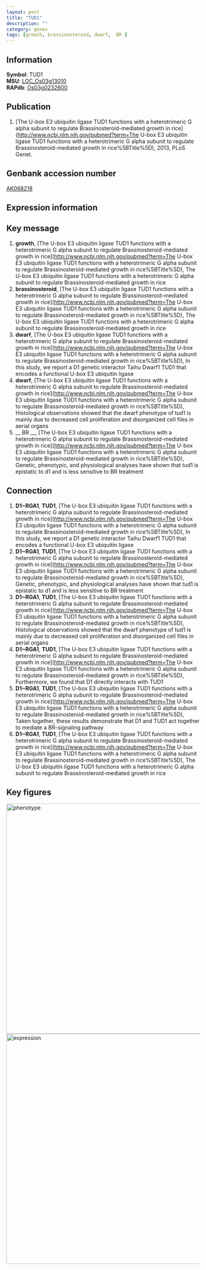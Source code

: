 ```yaml
---
layout: post
title: "TUD1"
description: ""
category: genes
tags: [growth, brassinosteroid, dwarf,  BR ]
---
```


## Information
__Symbol__: TUD1  
__MSU__: [LOC_Os03g13010](http://rice.plantbiology.msu.edu/cgi-bin/ORF_infopage.cgi?orf=LOC_Os03g13010)  
__RAPdb__: [Os03g0232600](http://rapdb.dna.affrc.go.jp/viewer/gbrowse_details/irgsp1?name=Os03g0232600)  

## Publication
1. [The U-box E3 ubiquitin ligase TUD1 functions with a heterotrimeric G alpha subunit to regulate Brassinosteroid-mediated growth in rice](http://www.ncbi.nlm.nih.gov/pubmed?term=The U-box E3 ubiquitin ligase TUD1 functions with a heterotrimeric G alpha subunit to regulate Brassinosteroid-mediated growth in rice%5BTitle%5D), 2013, PLoS Genet.

## Genbank accession number
[AK068218](http://www.ncbi.nlm.nih.gov/nuccore/AK068218)  

## Expression information

## Key message
1. __growth__, [The U-box E3 ubiquitin ligase TUD1 functions with a heterotrimeric G alpha subunit to regulate Brassinosteroid-mediated growth in rice](http://www.ncbi.nlm.nih.gov/pubmed?term=The U-box E3 ubiquitin ligase TUD1 functions with a heterotrimeric G alpha subunit to regulate Brassinosteroid-mediated growth in rice%5BTitle%5D), The U-box E3 ubiquitin ligase TUD1 functions with a heterotrimeric G alpha subunit to regulate Brassinosteroid-mediated growth in rice
2. __brassinosteroid__, [The U-box E3 ubiquitin ligase TUD1 functions with a heterotrimeric G alpha subunit to regulate Brassinosteroid-mediated growth in rice](http://www.ncbi.nlm.nih.gov/pubmed?term=The U-box E3 ubiquitin ligase TUD1 functions with a heterotrimeric G alpha subunit to regulate Brassinosteroid-mediated growth in rice%5BTitle%5D), The U-box E3 ubiquitin ligase TUD1 functions with a heterotrimeric G alpha subunit to regulate Brassinosteroid-mediated growth in rice
3. __dwarf__, [The U-box E3 ubiquitin ligase TUD1 functions with a heterotrimeric G alpha subunit to regulate Brassinosteroid-mediated growth in rice](http://www.ncbi.nlm.nih.gov/pubmed?term=The U-box E3 ubiquitin ligase TUD1 functions with a heterotrimeric G alpha subunit to regulate Brassinosteroid-mediated growth in rice%5BTitle%5D),  In this study, we report a D1 genetic interactor Taihu Dwarf1 TUD1 that encodes a functional U-box E3 ubiquitin ligase
4. __dwarf__, [The U-box E3 ubiquitin ligase TUD1 functions with a heterotrimeric G alpha subunit to regulate Brassinosteroid-mediated growth in rice](http://www.ncbi.nlm.nih.gov/pubmed?term=The U-box E3 ubiquitin ligase TUD1 functions with a heterotrimeric G alpha subunit to regulate Brassinosteroid-mediated growth in rice%5BTitle%5D),  Histological observations showed that the dwarf phenotype of tud1 is mainly due to decreased cell proliferation and disorganized cell files in aerial organs
5. __ BR __, [The U-box E3 ubiquitin ligase TUD1 functions with a heterotrimeric G alpha subunit to regulate Brassinosteroid-mediated growth in rice](http://www.ncbi.nlm.nih.gov/pubmed?term=The U-box E3 ubiquitin ligase TUD1 functions with a heterotrimeric G alpha subunit to regulate Brassinosteroid-mediated growth in rice%5BTitle%5D),  Genetic, phenotypic, and physiological analyses have shown that tud1 is epistatic to d1 and is less sensitive to BR treatment

## Connection
1. __D1~RGA1__, __TUD1__, [The U-box E3 ubiquitin ligase TUD1 functions with a heterotrimeric G alpha subunit to regulate Brassinosteroid-mediated growth in rice](http://www.ncbi.nlm.nih.gov/pubmed?term=The U-box E3 ubiquitin ligase TUD1 functions with a heterotrimeric G alpha subunit to regulate Brassinosteroid-mediated growth in rice%5BTitle%5D),  In this study, we report a D1 genetic interactor Taihu Dwarf1 TUD1 that encodes a functional U-box E3 ubiquitin ligase
2. __D1~RGA1__, __TUD1__, [The U-box E3 ubiquitin ligase TUD1 functions with a heterotrimeric G alpha subunit to regulate Brassinosteroid-mediated growth in rice](http://www.ncbi.nlm.nih.gov/pubmed?term=The U-box E3 ubiquitin ligase TUD1 functions with a heterotrimeric G alpha subunit to regulate Brassinosteroid-mediated growth in rice%5BTitle%5D),  Genetic, phenotypic, and physiological analyses have shown that tud1 is epistatic to d1 and is less sensitive to BR treatment
3. __D1~RGA1__, __TUD1__, [The U-box E3 ubiquitin ligase TUD1 functions with a heterotrimeric G alpha subunit to regulate Brassinosteroid-mediated growth in rice](http://www.ncbi.nlm.nih.gov/pubmed?term=The U-box E3 ubiquitin ligase TUD1 functions with a heterotrimeric G alpha subunit to regulate Brassinosteroid-mediated growth in rice%5BTitle%5D),  Histological observations showed that the dwarf phenotype of tud1 is mainly due to decreased cell proliferation and disorganized cell files in aerial organs
4. __D1~RGA1__, __TUD1__, [The U-box E3 ubiquitin ligase TUD1 functions with a heterotrimeric G alpha subunit to regulate Brassinosteroid-mediated growth in rice](http://www.ncbi.nlm.nih.gov/pubmed?term=The U-box E3 ubiquitin ligase TUD1 functions with a heterotrimeric G alpha subunit to regulate Brassinosteroid-mediated growth in rice%5BTitle%5D),  Furthermore, we found that D1 directly interacts with TUD1
5. __D1~RGA1__, __TUD1__, [The U-box E3 ubiquitin ligase TUD1 functions with a heterotrimeric G alpha subunit to regulate Brassinosteroid-mediated growth in rice](http://www.ncbi.nlm.nih.gov/pubmed?term=The U-box E3 ubiquitin ligase TUD1 functions with a heterotrimeric G alpha subunit to regulate Brassinosteroid-mediated growth in rice%5BTitle%5D),  Taken together, these results demonstrate that D1 and TUD1 act together to mediate a BR-signaling pathway
6. __D1~RGA1__, __TUD1__, [The U-box E3 ubiquitin ligase TUD1 functions with a heterotrimeric G alpha subunit to regulate Brassinosteroid-mediated growth in rice](http://www.ncbi.nlm.nih.gov/pubmed?term=The U-box E3 ubiquitin ligase TUD1 functions with a heterotrimeric G alpha subunit to regulate Brassinosteroid-mediated growth in rice%5BTitle%5D), The U-box E3 ubiquitin ligase TUD1 functions with a heterotrimeric G alpha subunit to regulate Brassinosteroid-mediated growth in rice

## Key figures
<img src="http://ricencode.github.io/images/TUD1.pheno.png" alt="phenotype"  style="width: 600px;"/>

<img src="http://ricencode.github.io/images/TUD1.exp.png" alt="expression"  style="width: 600px;"/>


